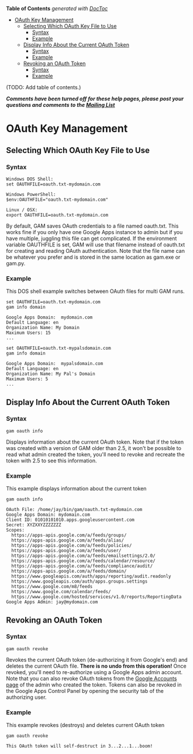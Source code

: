 <!-- START doctoc generated TOC please keep comment here to allow auto update -->
<!-- DON'T EDIT THIS SECTION, INSTEAD RE-RUN doctoc TO UPDATE -->
**Table of Contents**  *generated with [DocToc](http://doctoc.herokuapp.com/)*

- [OAuth Key Management](#oauth-key-management)
  - [Selecting Which OAuth Key File to Use](#selecting-which-oauth-key-file-to-use)
    - [Syntax](#syntax)
    - [Example](#example)
  - [Display Info About the Current OAuth Token](#display-info-about-the-current-oauth-token)
    - [Syntax](#syntax-1)
    - [Example](#example-1)
  - [Revoking an OAuth Token](#revoking-an-oauth-token)
    - [Syntax](#syntax-2)
    - [Example](#example-2)

<!-- END doctoc generated TOC please keep comment here to allow auto update -->

(TODO: Add table of contents.)

_**Comments have been turned off for these help pages, please post your questions and comments to the [Mailing List](http://groups.google.com/group/google-apps-manager)**_

# OAuth Key Management
## Selecting Which OAuth Key File to Use
### Syntax
```
Windows DOS Shell:
set OAUTHFILE=oauth.txt-mydomain.com

Windows PowerShell:
$env:OAUTHFILE="oauth.txt-mydomain.com"

Linux / OSX:
export OAUTHFILE=oauth.txt-mydomain.com
```
By default, GAM saves OAuth credentials to a file named oauth.txt. This works fine if you only have one Google Apps instance to admin but if you have multiple, juggling this file can get complicated. If the environment variable OAUTHFILE is set, GAM will use that filename instead of oauth.txt for creating and reading OAuth authentication. Note that the file name can be whatever you prefer and is stored in the same location as gam.exe or gam.py.

### Example
This DOS shell example switches between OAuth files for multi GAM runs.
```
set OAUTHFILE=oauth.txt-mydomain.com
gam info domain

Google Apps Domain:  mydomain.com
Default Language: en
Organization Name: My Domain
Maximum Users: 15
...

set OAUTHFILE=oauth.txt-mypalsdomain.com
gam info domain

Google Apps Domain:  mypalsdomain.com
Default Language: en
Organization Name: My Pal's Domain
Maximum Users: 5
...
```

## Display Info About the Current OAuth Token
### Syntax
```
gam oauth info
```
Displays information about the current OAuth token. Note that if the token was created with a version of GAM older than 2.5, it won't be possible to read what admin created the token, you'll need to revoke and recreate the token with 2.5 to see this information.

### Example
This example displays information about the current token
```
gam oauth info

OAuth File: /home/jay/bin/gam/oauth.txt-mydomain.com
Google Apps Domain: mydomain.com
Client ID: 01010101010.apps.googleusercontent.com
Secret: XYZXXYZZZZZZZ
Scopes:
  https://apps-apis.google.com/a/feeds/groups/
  https://apps-apis.google.com/a/feeds/alias/
  https://apps-apis.google.com/a/feeds/policies/
  https://apps-apis.google.com/a/feeds/user/
  https://apps-apis.google.com/a/feeds/emailsettings/2.0/
  https://apps-apis.google.com/a/feeds/calendar/resource/
  https://apps-apis.google.com/a/feeds/compliance/audit/
  https://apps-apis.google.com/a/feeds/domain/
  https://www.googleapis.com/auth/apps/reporting/audit.readonly
  https://www.googleapis.com/auth/apps.groups.settings
  https://www.google.com/m8/feeds
  https://www.google.com/calendar/feeds/
  https://www.google.com/hosted/services/v1.0/reports/ReportingData
Google Apps Admin: jay@mydomain.com
```

## Revoking an OAuth Token
### Syntax
```
gam oauth revoke
```
Revokes the current OAuth token (de-authorizing it from Google's end) and deletes the current OAuth file. **There is no undo from this operation!** Once revoked, you'll need to re-authorize using a Google Apps admin account. Note that you can also revoke OAuth tokens from the [Google Accounts page](https://accounts.google.com/b/0/IssuedAuthSubTokens) of the admin who created the token. Tokens can also be revoked in the Google Apps Control Panel by opening the security tab of the authorizing user.

### Example
This example revokes (destroys) and deletes current OAuth token
```
gam oauth revoke

This OAuth token will self-destruct in 3...2...1...boom!
```